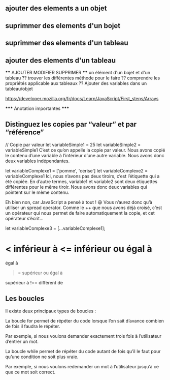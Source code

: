 <!-- Exercice sur les variables -->
<!--
Et maintenant, entraînez-vous à manipuler des variables avec CodePen.
Vous gérez une bibliothèque qui contient 500 livres. Vous décidez de faire les opérations suivantes :
acheter 50 livres de plus ;
en jeter 10 ;
racheter 5 des livres jetés.
1. Créez une variable totalLivres initialisée à 500 et dans laquelle vous réaliserez ces opérations une par une, jusqu’à avoir le nombre final de livres.
2. Vérifiez le résultat grâce à l’instruction console.log.
3. Créez une nouvelle variable appelée affichageTotalLivres, en utilisant le résultat total précédemment calculé.
Cette variable devra contenir la chaîne de caractères ci-dessous :
“Notre bibliothèque possède TOTAL livres”
Avec TOTAL qui sera remplacé par le contenu de la variable totalLivres.
4. Affichez cette phrase grâce à l’instruction console.log.
-->

<!-- Exercice sur les Objets -->

<!--
Déclarez le nouveau ticket de cinéma
Un ticket de cinéma a plusieurs propriétés : un nom de film, un prix, un numéro de salle.
Déclarez un objet ticket avec les propriétés suivantes :
nomFilm ;
prix ;
numeroSalle.
Déclarez une variable nom avec votre nom.
Affichez les informations sur la borne
Affichez un message sur la borne : “Bonjour NOM, votre film NOMDEFILM est en salle NUMERODELASALLE”.
Créez une variable texteAffichage qui contient cette phrase, avec NOM, NOMDEFILM et NUMERODELASALLE remplacés par leur vraie valeur.
Vérifiez le résultat avec un console.log.

 -->

## ajouter des elements a un objet

## suprimmer des elements d'un bojet

## suprimmer des elements d'un tableau

## ajouter des elements d'un tableau

**\*\*** AJOUTER MODIFIER SUPPRIMER **\*\*** un élément d'un bojet et d'un tableau
?? trouver les différentes méthode pour le faire
?? comprendre les propriétés applicable aux tableaux
?? Ajouter des variables dans un tableau/objet

<!-- ///////////////// Lien de la documentation////////////// -->

https://developer.mozilla.org/fr/docs/Learn/JavaScript/First_steps/Arrays

<!-- ///////////////// Lien de la documentation////////////// -->

**\*\*\*** Anotation importantes **\*\*\***

## Distinguez les copies par “valeur” et par “référence”

// Copie par valeur
let variableSimple1 = 25
let variableSimple2 = variableSimple1
C’est ce qu’on appelle la copie par valeur. Nous avons copié le contenu d’une variable à l’intérieur d’une autre variable. Nous avons donc deux variables indépendantes.

let variableComplexe1 = ['pomme', 'cerise']
let variableComplexe2 = variableComplexe1
Ici, nous n’avons pas deux tiroirs, c’est l’étiquette qui a été copiée. En d’autre termes, variable1 et variable2 sont deux étiquettes différentes pour le même tiroir. Nous avons donc deux variables qui pointent sur le même contenu.

Eh bien non, car JavaScript a pensé à tout ! 😃 Vous n’aurez donc qu’à utiliser un spread operator. Comme le ++ que nous avons déjà croisé, c’est un opérateur qui nous permet de faire automatiquement la copie, et cet opérateur s’écrit…

let variableComplexe3 = [...variableComplexe1];

<!-- Les différents types d'opérateurs -->
<
inférieur à
<=
inférieur ou égal à
===
égal à
> =
supérieur ou égal à
>
supérieur à
!==
différent de


## Les boucles

Il  existe deux principaux types de boucles :

La boucle for permet de répéter du code lorsque l’on sait d’avance combien de fois il faudra le répéter.

Par exemple, si nous voulons demander exactement trois fois à l’utilisateur d’entrer un mot.

La boucle while permet de répéter du code autant de fois qu’il le faut pour qu’une condition ne soit plus vraie.

Par exemple, si nous voulons redemander un mot à l’utilisateur jusqu’à ce que ce mot soit correct.

